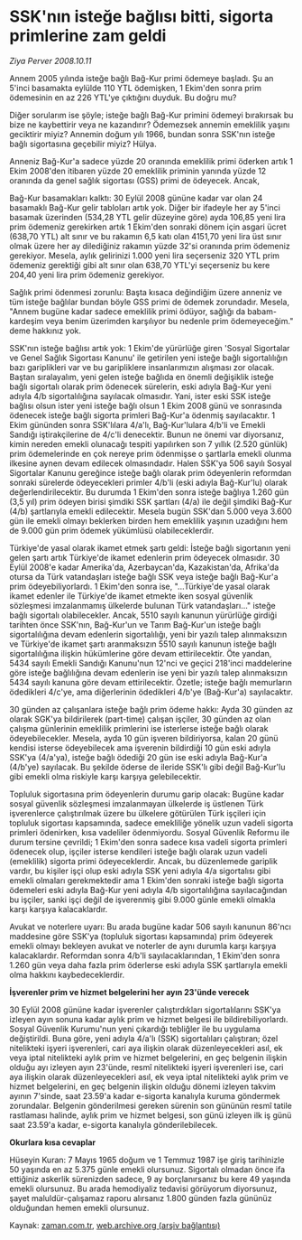 # SSK'nın isteğe bağlısı bitti, sigorta primlerine zam geldi

*Ziya Perver 2008.10.11*

<tr><td class="metin" colspan="2" style="padding-top: 20px; padding-left: 5px; padding-right: 10px;">Annem 2005 yılında isteğe bağlı Bağ-Kur primi ödemeye başladı. Şu an 5'inci basamakta eylülde 110 YTL ödemişken, 1 Ekim'den sonra prim ödemesinin en az 226 YTL'ye çıktığını duyduk. Bu doğru mu?</td></tr><tr><td class="metin" colspan="2" style="padding-top: 20px; padding-left: 5px; padding-right: 10px;"><p>Diğer sorularım ise şöyle; isteğe bağlı Bağ-Kur primini ödemeyi bırakırsak bu bize ne kaybettirir veya ne kazandırır? Ödemezsek annemin emeklilik yaşını geciktirir miyiz? Annemin doğum yılı 1966, bundan sonra SSK'nın isteğe bağlı sigortasına geçebilir miyiz? Hülya.
<p> Anneniz Bağ-Kur'a sadece yüzde 20 oranında emeklilik primi öderken artık 1 Ekim 2008'den itibaren yüzde 20 emeklilik priminin yanında yüzde 12 oranında da genel sağlık sigortası (GSS) primi de ödeyecek. Ancak,
<p> Bağ-Kur basamakları kalktı: 30 Eylül 2008 gününe kadar var olan 24 basamaklı Bağ-Kur gelir tabloları artık yok. Diğer bir ifadeyle her ay 5'inci basamak üzerinden (534,28 YTL gelir düzeyine göre) ayda 106,85 yeni lira prim ödemeniz gerekirken artık 1 Ekim'den sonraki dönem için asgari ücret (638,70 YTL) alt sınır ve bu rakamın 6,5 katı olan 4151,70 yeni lira üst sınır olmak üzere her ay dilediğiniz rakamın yüzde 32'si oranında prim ödemeniz gerekiyor. Mesela, aylık gelirinizi 1.000 yeni lira seçerseniz 320 YTL prim ödemeniz gerektiği gibi alt sınır olan 638,70 YTL'yi seçerseniz bu kere 204,40 yeni lira prim ödemeniz gerekiyor.
<p> Sağlık primi ödenmesi zorunlu: Başta kısaca değindiğim üzere anneniz ve tüm isteğe bağlılar bundan böyle GSS primi de ödemek zorundadır. Mesela, "Annem bugüne kadar sadece emeklilik primi ödüyor, sağlığı da babam-kardeşim veya benim üzerimden karşılıyor bu nedenle prim ödemeyeceğim." deme hakkınız yok.
<p> SSK'nın isteğe bağlısı artık yok: 1 Ekim'de yürürlüğe giren 'Sosyal Sigortalar ve Genel Sağlık Sigortası Kanunu' ile getirilen yeni isteğe bağlı sigortalılığın bazı gariplikleri var ve bu garipliklere insanlarımızın alışması zor olacak. Baştan sıralayalım, yeni gelen isteğe bağlıda en önemli değişiklik isteğe bağlı sigortalı olarak prim ödenecek sürelerin, eski adıyla Bağ-Kur yeni adıyla 4/b sigortalılığına sayılacak olmasıdır. Yani, ister eski SSK isteğe bağlısı olsun ister yeni isteğe bağlı olsun 1 Ekim 2008 günü ve sonrasında ödenecek isteğe bağlı sigorta primleri Bağ-Kur'a ödenmiş sayılacaktır. 1 Ekim gününden sonra SSK'lılara 4/a'lı, Bağ-Kur'lulara 4/b'li ve Emekli Sandığı iştirakçilerine de 4/c'li denecektir. Bunun ne önemi var diyorsanız, kimin nereden emekli olunacağı tespiti yapılırken son 7 yıllık (2.520 günlük) prim ödemelerinde en çok nereye prim ödenmişse o şartlarla emekli olunma ilkesine aynen devam edilecek olmasındadır. Halen SSK'ya 506 sayılı Sosyal Sigortalar Kanunu gereğince isteğe bağlı olarak prim ödeyenlerin reformdan sonraki sürelerde ödeyecekleri primler 4/b'li (eski adıyla Bağ-Kur'lu) olarak değerlendirilecektir. Bu durumda 1 Ekim'den sonra isteğe bağlıya 1.260 gün (3,5 yıl) prim ödeyen birisi şimdiki SSK şartları (4/a) ile değil şimdiki Bağ-Kur (4/b) şartlarıyla emekli edilecektir. Mesela bugün SSK'dan 5.000 veya 3.600 gün ile emekli olmayı beklerken birden hem emeklilik yaşının uzadığını hem de 9.000 gün prim ödemek yükümlüsü olabileceklerdir.
<p> Türkiye'de yasal olarak ikamet etmek şartı geldi: İsteğe bağlı sigortanın yeni gelen şartı artık Türkiye'de ikamet edenlerin prim ödeyecek olmasıdır. 30 Eylül 2008'e kadar Amerika'da, Azerbaycan'da, Kazakistan'da, Afrika'da otursa da Türk vatandaşları isteğe bağlı SSK veya isteğe bağlı Bağ-Kur'a prim ödeyebiliyorlardı. 1 Ekim'den sonra ise, "...Türkiye'de yasal olarak ikamet edenler ile Türkiye'de ikamet etmekte iken sosyal güvenlik sözleşmesi imzalanmamış ülkelerde bulunan Türk vatandaşları..." isteğe bağlı sigortalı olabilecekler. Ancak, 5510 sayılı kanunun yürürlüğe girdiği tarihten önce SSK'nın, Bağ-Kur'un ve Tarım Bağ-Kur'un isteğe bağlı sigortalılığına devam edenlerin sigortalılığı, yeni bir yazılı talep alınmaksızın ve Türkiye'de ikamet şartı aranmaksızın 5510 sayılı kanunun isteğe bağlı sigortalılığına ilişkin hükümlerine göre devam ettirilecektir. Öte yandan, 5434 sayılı Emekli Sandığı Kanunu'nun 12'nci ve geçici 218'inci maddelerine göre isteğe bağlılığına devam edenlerin ise yeni bir yazılı talep alınmaksızın 5434 sayılı kanuna göre devam ettirilecektir. Özetle; isteğe bağlı memurların ödedikleri 4/c'ye, ama diğerlerinin ödedikleri 4/b'ye (Bağ-Kur'a) sayılacaktır.
<p> 30 günden az çalışanlara isteğe bağlı prim ödeme hakkı: Ayda 30 günden az olarak SGK'ya bildirilerek (part-time) çalışan işçiler, 30 günden az olan çalışma günlerinin emeklilik primlerini ise isterlerse isteğe bağlı olarak ödeyebilecekler. Mesela, ayda 10 gün işveren bildiriyorsa, kalan 20 günü kendisi isterse ödeyebilecek ama işverenin bildirdiği 10 gün eski adıyla SSK'ya (4/a'ya), isteğe bağlı ödediği 20 gün ise eski adıyla Bağ-Kur'a (4/b'ye) sayılacak. Bu şekilde öderse de ileride SSK'lı gibi değil Bağ-Kur'lu gibi emekli olma riskiyle karşı karşıya gelebilecektir.
<p> Topluluk sigortasına prim ödeyenlerin durumu garip olacak: Bugüne kadar sosyal güvenlik sözleşmesi imzalanmayan ülkelerde iş üstlenen Türk işverenlerce çalıştırılmak üzere bu ülkelere götürülen Türk işçileri için topluluk sigortası kapsamında, sadece emekliliğe yönelik uzun vadeli sigorta primleri ödenirken, kısa vadeliler ödenmiyordu. Sosyal Güvenlik Reformu ile durum tersine çevrildi; 1 Ekim'den sonra sadece kısa vadeli sigorta primleri ödenecek olup, işçiler isterse kendileri isteğe bağlı olarak uzun vadeli (emeklilik) sigorta primi ödeyeceklerdir. Ancak, bu düzenlemede gariplik vardır, bu kişiler işçi olup eski adıyla SSK yeni adıyla 4/a sigortalısı gibi emekli olmaları gerekmektedir ama 1 Ekim'den sonraki isteğe bağlı sigorta ödemeleri eski adıyla Bağ-Kur yeni adıyla 4/b sigortalılığına sayılacağından bu işçiler, sanki işçi değil de işverenmiş gibi 9.000 günle emekli olmakla karşı karşıya kalacaklardır.
<p> Avukat ve noterlere uyarı: Bu arada bugüne kadar 506 sayılı kanunun 86'ncı maddesine göre SSK'ya (topluluk sigortası kapsamında) prim ödeyerek emekli olmayı bekleyen avukat ve noterler de aynı durumla karşı karşıya kalacaklardır. Reformdan sonra 4/b'li sayılacaklarından, 1 Ekim'den sonra 1.260 gün veya daha fazla prim öderlerse eski adıyla SSK şartlarıyla emekli olma hakkını kaybedeceklerdir.
<p><b>İşverenler prim ve hizmet belgelerini her ayın 23'ünde verecek</b>
<p>30 Eylül 2008 gününe kadar işverenler çalıştırdıkları sigortalılarını SSK'ya izleyen ayın sonuna kadar aylık prim ve hizmet belgesi ile bildirebiliyorlardı. Sosyal Güvenlik Kurumu'nun yeni çıkardığı tebliğler ile bu uygulama değiştirildi. Buna göre, yeni adıyla 4/a'lı (SSK) sigortalıları çalıştıran; özel nitelikteki işyeri işverenleri, cari aya ilişkin olarak düzenleyecekleri asıl, ek veya iptal nitelikteki aylık prim ve hizmet belgelerini, en geç belgenin ilişkin olduğu ayı izleyen ayın 23'ünde, resmî nitelikteki işyeri işverenleri ise, cari aya ilişkin olarak düzenleyecekleri asıl, ek veya iptal nitelikteki aylık prim ve hizmet belgelerini, en geç belgenin ilişkin olduğu dönemi izleyen takvim ayının 7'sinde, saat 23.59'a kadar e-sigorta kanalıyla kuruma göndermek zorundalar. Belgenin gönderilmesi gereken sürenin son gününün resmî tatile rastlaması halinde, aylık prim ve hizmet belgesi, son günü izleyen ilk iş günü saat 23.59'a kadar, e-sigorta kanalıyla gönderilebilecek.
<p><b>Okurlara kısa cevaplar</b>
<p>Hüseyin Kuran: 7 Mayıs 1965 doğum ve 1 Temmuz 1987 işe giriş tarihinizle 50 yaşında en az 5.375 günle emekli olursunuz. Sigortalı olmadan önce ifa ettiğiniz askerlik sürenizden sadece, 9 ay borçlanırsanız bu kere 49 yaşında emekli olursunuz. Bu arada hemodiyaliz tedavisi görüyorum diyorsunuz, şayet maluldür-çalışamaz raporu alırsanız 1.800 günden fazla gününüz olduğundan hemen emekli olursunuz.<br/></p></p></p></p></p></p></p></p></p></p></p></p></p></td></tr>

Kaynak: [zaman.com.tr](http://zaman.com.tr/yazar.do?yazino=747909), [web.archive.org (arşiv bağlantısı)](http://web.archive.org/web/20081013144423/http://www.zaman.com.tr:80/yazar.do?yazino=747909)
